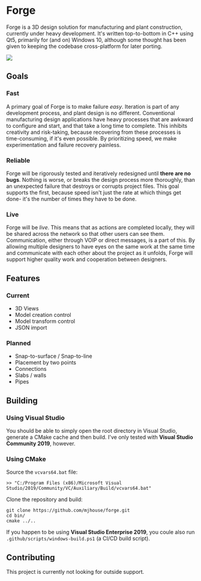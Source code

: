 # Forge

Forge is a 3D design solution for manufacturing and plant construction, currently under heavy development. It's written top-to-bottom in C++ using Qt5, primarily for (and on) Windows 10, although some thought has been given to keeping the codebase cross-platform for later porting. 

![](docs/mouse-extrude.gif)

## Goals

### Fast
A primary goal of Forge is to make failure *easy*. Iteration is part of any development process, and plant design is no different. Conventional manufacturing design applications have heavy processes that are awkward to configure and start, and that take a long time to complete. This inhibits creativity and risk-taking, because recovering from these processes is time-consuming, if it's even possible. By prioritizing speed, we make experimentation and failure recovery painless.

### Reliable
Forge will be rigorously tested and iteratively redesigned until __there are no bugs__. Nothing is worse, or breaks the design process more thoroughly, than an unexpected failure that destroys or corrupts project files. This goal supports the first, because speed isn't just the rate at which things get done- it's the number of times they have to be done. 

### Live
Forge will be *live*. This means that as actions are completed locally, they will be shared across the network so that other users can see them. Communication, either through VOIP or direct messages, is a part of this. By allowing multiple designers to have eyes on the same work at the same time and communicate with each other about the project as it unfolds, Forge will support higher quality work and cooperation between designers.


## Features

### Current
* 3D Views
* Model creation control
* Model transform control
* JSON import

### Planned
* Snap-to-surface / Snap-to-line
* Placement by two points
* Connections
* Slabs / walls
* Pipes

## Building

### Using Visual Studio

You should be able to simply open the root directory in Visual Studio, generate a CMake cache and then build. I've only tested with __Visual Studio Community 2019__, however.

### Using CMake

Source the `vcvars64.bat` file:

```
>> "C:/Program Files (x86)/Microsoft Visual Studio/2019/Community/VC/Auxiliary/Build/vcvars64.bat"
```

Clone the repository and build:
```
git clone https://github.com/mjhouse/forge.git
cd bin/
cmake ../..
```

If you happen to be using __Visual Studio Enterprise 2019__, you coule also run `.github/scripts/windows-build.ps1` (a CI/CD build script).

## Contributing

This project is currently not looking for outside support.